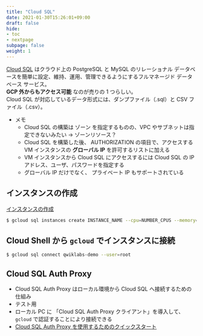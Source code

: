 ```yaml
---
title: "Cloud SQL"
date: 2021-01-30T15:26:01+09:00
draft: false
hide:
- toc
- nextpage
subpage: false
weight: 1
---
```


<!--more-->

[Cloud SQL](https://cloud.google.com/sql/docs) はクラウド上の PostgreSQL と MySQL のリレーショナル データベースを簡単に設定、維持、運用、管理できるようにするフルマネージド データベース サービス。  
**GCP 外からもアクセス可能** なのが売りの 1 つらしい。  
Cloud SQL が対応しているデータ形式には、ダンプファイル（.sql）と CSV ファイル（.csv）。

- メモ
    - Cloud SQL の構築は ゾーン を指定するものの、VPC やサブネットは指定できないみたい -> ゾーンリソース？
    - Cloud SQL を構築した後、 AUTHORIZATION の項目で、アクセスする VM インスタンスの **グローバル IP** を許可するリストに加える
    - VM インスタンスから Cloud SQL にアクセスするには Cloud SQL の IP アドレス、ユーザ、パスワードを指定する
    - グローバル IP だけでなく、 プライベート IP もサポートされている


## インスタンスの作成

[インスタンスの作成](https://cloud.google.com/sql/docs/mysql/create-instance#gcloud)

```bash
$ gcloud sql instances create INSTANCE_NAME --cpu=NUMBER_CPUS --memory=MEMORY_SIZE --region=REGION
```

## Cloud Shell から `gcloud` でインスタンスに接続

```bash
$ gcloud sql connect qwiklabs-demo --user=root
```

## Cloud SQL Auth Proxy

- Cloud SQL Auth Proxy はローカル環境から Cloud SQL へ接続するための仕組み
- テスト用
- ローカル PC に 「Cloud SQL Auth Proxy クライアント」を導入して、 `gcloud` で認証することにより接続できる
- [Cloud SQL Auth Proxy を使用するためのクイックスタート](https://cloud.google.com/sql/docs/mysql/quickstart-proxy-test)
